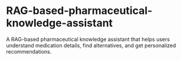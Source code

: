 # RAG-based-pharmaceutical-knowledge-assistant
A RAG-based pharmaceutical knowledge assistant that helps users understand medication details, find alternatives, and get personalized recommendations.
